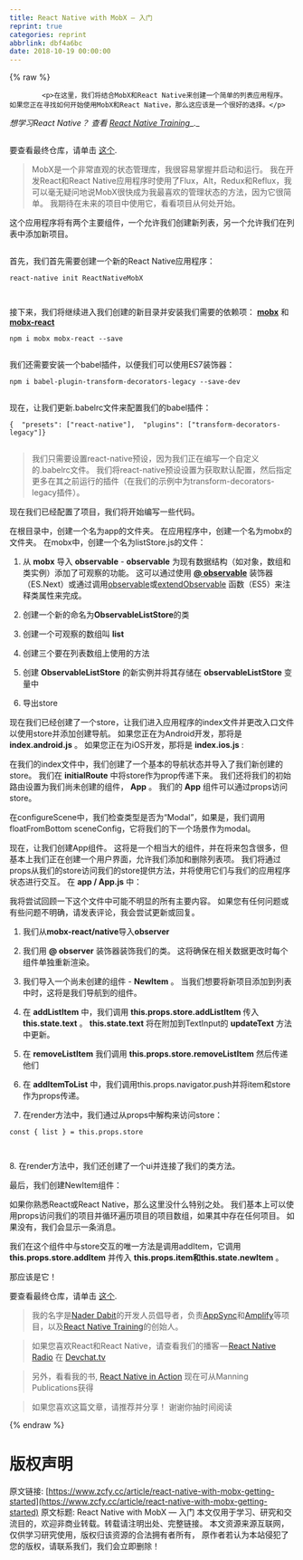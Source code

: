 ```yaml
---
title: React Native with MobX — 入门
reprint: true
categories: reprint
abbrlink: dbf4a6bc
date: 2018-10-19 00:00:00
---
```


{% raw %}

            <p>在这里，我们将结合MobX和React Native来创建一个简单的列表应用程序。 如果您正在寻找如何开始使用MobX和React Native，那么这应该是一个很好的选择。</p>
<p><em>想学习React Native？ 查看</em> <a href="http://reactnative.training/"><em>React Native Training</em></a>_._</p>
<p><img src="https://p0.ssl.qhimg.com/t01dde62db56c35af01.png" alt=""></p>
<p>要查看最终仓库，请单击 <a href="https://github.com/dabit3/react-native-mobx-list-app">这个</a>.</p>
<blockquote>
<p>MobX是一个非常直观的状态管理库，我很容易掌握并启动和运行。 我在开发React和React Native应用程序时使用了Flux，Alt，Redux和Reflux，我可以毫无疑问地说MobX很快成为我最喜欢的管理状态的方法，因为它很简单。 我期待在未来的项目中使用它，看看项目从何处开始。</p>
</blockquote>
<p>这个应用程序将有两个主要组件，一个允许我们创建新列表，另一个允许我们在列表中添加新项目。</p>
<p><img src="https://p0.ssl.qhimg.com/t010251351af16d482e.gif" alt=""></p>
<p>首先，我们首先需要创建一个新的React Native应用程序：</p>
<pre><code class="hljs actionscript">react-<span class="hljs-keyword">native</span> init ReactNativeMobX

</code></pre><p>接下来，我们将继续进入我们创建的新目录并安装我们需要的依赖项： <a href="https://github.com/mobxjs/mobx"><strong>mobx</strong></a> 和<a href="https://github.com/mobxjs/mobx-react"><strong>mobx-react</strong></a></p>
<pre><code class="hljs stylus">npm <span class="hljs-selector-tag">i</span> mobx mobx-react --save

</code></pre><p>我们还需要安装一个babel插件，以便我们可以使用ES7装饰器：</p>
<pre><code class="hljs stylus">npm <span class="hljs-selector-tag">i</span> babel-plugin-<span class="hljs-attribute">transform</span>-decorators-legacy --save-dev

</code></pre><p>现在，让我们更新.babelrc文件来配置我们的babel插件：</p>
<pre><code class="hljs json">{  <span class="hljs-attr">"presets"</span>: [<span class="hljs-string">"react-native"</span>],  <span class="hljs-attr">"plugins"</span>: [<span class="hljs-string">"transform-decorators-legacy"</span>]}

</code></pre><blockquote>
<p>我们只需要设置react-native预设，因为我们正在编写一个自定义的.babelrc文件。 我们将react-native预设设置为获取默认配置，然后指定更多在其之前运行的插件（在我们的示例中为transform-decorators-legacy插件）。</p>
</blockquote>
<p>现在我们已经配置了项目，我们将开始编写一些代码。</p>
<p>在根目录中，创建一个名为app的文件夹。 在应用程序中，创建一个名为mobx的文件夹。 在mobx中，创建一个名为listStore.js的文件：</p>
<ol>
<li><p>从 <strong>mobx</strong> 导入 <strong>observable</strong> - <strong>observable</strong> 为现有数据结构（如对象，数组和类实例）添加了可观察的功能。 这可以通过使用 <a href="http://mobxjs.github.io/mobx/refguide/observable-decorator.html"><strong>@ observable</strong></a> 装饰器（ES.Next）或通过调用<a href="http://mobxjs.github.io/mobx/refguide/observable.html">observable</a>或<a href="http://mobxjs.github.io/mobx/refguide/extend-observable.html">extendObservable</a> 函数（ES5）来注释类属性来完成。</p>
</li>
<li><p>创建一个新的命名为<strong>ObservableListStore</strong>的类</p>
</li>
<li><p>创建一个可观察的数组叫 <strong>list</strong></p>
</li>
<li><p>创建三个要在列表数组上使用的方法</p>
</li>
<li><p>创建 <strong>ObservableListStore</strong> 的新实例并将其存储在 <strong>observableListStore</strong> 变量中</p>
</li>
<li><p>导出store</p>
</li>
</ol>
<p>现在我们已经创建了一个store，让我们进入应用程序的index文件并更改入口文件以使用store并添加创建导航。 如果您正在为Android开发，那将是 <strong>index.android.js</strong> 。 如果您正在为iOS开发，那将是 <strong>index.ios.js</strong> :</p>
<p>在我们的index文件中，我们创建了一个基本的导航状态并导入了我们新创建的store。 我们在 <strong>initialRoute</strong> 中将store作为prop传递下来。 我们还将我们的初始路由设置为我们尚未创建的组件， <strong>App</strong> 。 我们的 <strong>App</strong> 组件可以通过props访问store。</p>
<p>在configureScene中，我们检查类型是否为“Modal”，如果是，我们调用floatFromBottom sceneConfig，它将我们的下一个场景作为modal。</p>
<p>现在，让我们创建App组件。 这将是一个相当大的组件，并在将来包含很多，但基本上我们正在创建一个用户界面，允许我们添加和删除列表项。 我们将通过props从我们的store访问我们的store提供方法，并将使用它们与我们的应用程序状态进行交互。 在 <strong>app / App.js</strong> 中：</p>
<p>我将尝试回顾一下这个文件中可能不明显的所有主要内容。 如果您有任何问题或有些问题不明确，请发表评论，我会尝试更新或回复。</p>
<ol>
<li><p>我们从<strong>mobx-react/native</strong>导入<strong>observer</strong></p>
</li>
<li><p>我们用 <strong>@ observer</strong> 装饰器装饰我们的类。 这将确保在相关数据更改时每个组件单独重新渲染。</p>
</li>
<li><p>我们导入一个尚未创建的组件 - <strong>NewItem</strong> 。 当我们想要将新项目添加到列表中时，这将是我们导航到的组件。</p>
</li>
<li><p>在 <strong>addListItem</strong> 中，我们调用 <strong>this.props.store.addListItem</strong> 传入 <strong>this.state.text</strong> 。 <strong>this.state.text</strong> 将在附加到TextInput的 <strong>updateText</strong> 方法中更新。</p>
</li>
<li><p>在 <strong>removeListItem</strong> 我们调用 <strong>this.props.store.removeListItem</strong> 然后传递他们</p>
</li>
<li><p>在 <strong>addItemToList</strong> 中，我们调用this.props.navigator.push并将item和store作为props传递。</p>
</li>
<li><p>在render方法中，我们通过从props中解构来访问store：</p>
</li>
</ol>
<pre><code class="hljs cpp"><span class="hljs-keyword">const</span> { <span class="hljs-built_in">list</span> } = <span class="hljs-keyword">this</span>.props.store

</code></pre><p>8. 在render方法中，我们还创建了一个ui并连接了我们的类方法。</p>
<p>最后，我们创建NewItem组件：</p>
<p>如果你熟悉React或React Native，那么这里没什么特别之处。 我们基本上可以使用props访问我们的项目并循环遍历项目的项目数组，如果其中存在任何项目。 如果没有，我们会显示一条消息。</p>
<p>我们在这个组件中与store交互的唯一方法是调用addItem，它调用 <strong>this.props.store.addItem</strong> 并传入 <strong>this.props.item和this.state.newItem</strong> 。</p>
<p>那应该是它！</p>
<p>要查看最终仓库，请单击 <a href="https://github.com/dabit3/react-native-mobx-list-app">这个</a>.</p>
<blockquote>
<p>我的名字是<a href="https://twitter.com/dabit3）我是[AWS Mobile](https://aws.amazon.com/mobile/">Nader Dabit</a>的开发人员倡导者，负责<a href="https://aws.amazon.com/appsync/">AppSync</a>和<a href="https://github.com/aws/aws-amplify">Amplify</a>等项目，以及<a href="http://reactnative.training/">React Native Training</a>的创始人。</p>
</blockquote>
<blockquote>
<p>如果您喜欢React和React Native，请查看我们的播客 — <a href="https://devchat.tv/react-native-radio">React Native Radio</a> 在 <a href="http://devchat.tv/">Devchat.tv</a></p>
</blockquote>
<blockquote>
<p>另外，看看我的书, <a href="https://www.manning.com/books/react-native-in-action">React Native in Action</a> 现在可从Manning Publications获得</p>
</blockquote>
<blockquote>
<p>如果您喜欢这篇文章，请推荐并分享！ 谢谢你抽时间阅读</p>
</blockquote>

          
{% endraw %}

# 版权声明
原文链接: [https://www.zcfy.cc/article/react-native-with-mobx-getting-started](https://www.zcfy.cc/article/react-native-with-mobx-getting-started)
原文标题: React Native with MobX — 入门
本文仅用于学习、研究和交流目的，欢迎非商业转载。转载请注明出处、完整链接。
本文资源来源互联网，仅供学习研究使用，版权归该资源的合法拥有者所有，
原作者若认为本站侵犯了您的版权，请联系我们，我们会立即删除！
